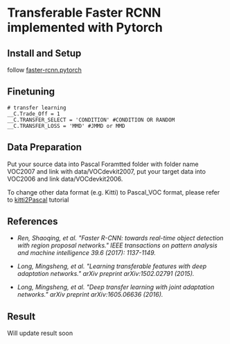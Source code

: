 # Transferable Faster RCNN implemented with Pytorch

## Install and Setup

follow [faster-rcnn.pytorch](https://github.com/jwyang/faster-rcnn.pytorch)

## Finetuning
```
# transfer learning
__C.Trade_Off = 1
__C.TRANSFER_SELECT = 'CONDITION' #CONDITION OR RANDOM
__C.TRANSFER_LOSS = 'MMD' #JMMD or MMD
```
## Data Preparation

Put your source data into Pascal Foramtted folder with folder name VOC2007 and link with data/VOCdevkit2007, put your target data into VOC2006 and link data/VOCdevkit2006.

To change other data format (e.g. Kitti) to Pascal_VOC format, please refer to
[kitti2Pascal](https://github.com/chriszhenghaochen/Kitti2Pascal) tutorial

## References
* *Ren, Shaoqing, et al. "Faster R-CNN: towards real-time object detection with region proposal networks." IEEE transactions on pattern analysis and machine intelligence 39.6 (2017): 1137-1149.*

* *Long, Mingsheng, et al. "Learning transferable features with deep adaptation networks." arXiv preprint arXiv:1502.02791 (2015).*

* *Long, Mingsheng, et al. "Deep transfer learning with joint adaptation networks." arXiv preprint arXiv:1605.06636 (2016).*


## Result
Will update result soon
